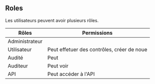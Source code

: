 ## Roles

Les utilisateurs peuvent avoir plusieurs rôles.

| Rôles | Permissions   |
| ---   | ----------- |
| Administrateur |  |
| Utilisateur | Peut effetuer des contrôles, créer de noue |
| Audité | Peut |
| Auditeur | Peut voir |
| API | Peut accéder à l'API |

